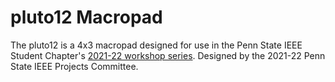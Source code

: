 # pluto12 Macropad

The pluto12 is a 4x3 macropad designed for use in the Penn State IEEE Student Chapter's [2021-22 workshop series](https://github.com/psuieee/projects2021). Designed by the 2021-22 Penn State IEEE Projects Committee.
